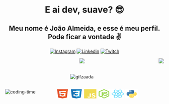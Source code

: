 <div align="center">
  <div>
    <h1> E ai dev, suave? 😎</h1>
   </div>

  <h2> Meu nome é João Almeida, e esse é meu perfil. Pode ficar a vontade ✌</h2> 
  
[![Instagram](https://img.shields.io/badge/Instagram-E4405F?style=for-the-badge&logo=instagram&logoColor=white)](https://https://www.instagram.com/joao.almda/)
[![Linkedin](https://img.shields.io/badge/LinkedIn-0077B5?style=for-the-badge&logo=linkedin&logoColor=white)](https://www.linkedin.com/in/jo%C3%A3o-almeida-b3988b268/)
[![Twitch](https://img.shields.io/badge/Twitch-9146FF?style=for-the-badge&logo=twitch&logoColor=white)](https://www.twitch.tv/joao_almda)

<div>
  
  <img  height="180em" src="https://github-readme-stats.vercel.app/api?username=jpalmda&show_icons=true&theme=tokyonight&include_all_commits=true&count_private=true"/>
  <img align="right" height="180em" src="https://github-readme-stats.vercel.app/api/top-langs/?username=jpalmda&layout=compact&langs_count=16&theme=tokyonight"/>
</div>
<br>

  ![gifzaada](https://cdna.artstation.com/p/assets/images/images/030/181/244/original/benett-casama-snoot-x.gif?1599837640)
  
<div  align="center"> 
  <div style="display: inline_block"><br>
    <img align="left" height="250" alt="coding-time" src="code.gif">
    <img align="center" height="30" width="40" alt="html-icon" src="https://raw.githubusercontent.com/devicons/devicon/master/icons/html5/html5-original.svg">
    <img align="center" height="30" width="40" alt="css-icon" src="https://raw.githubusercontent.com/devicons/devicon/master/icons/css3/css3-original.svg">
    <img align="center" height="30" width="40" alt="js-icon"  src="https://raw.githubusercontent.com/devicons/devicon/master/icons/javascript/javascript-plain.svg">
    <img align="center" height="30" width="40" alt="nodejs-icon" src="https://raw.githubusercontent.com/devicons/devicon/master/icons/nodejs/nodejs-original.svg">
    <img align="center" height="30" width="40" alt="react-icon" src="https://raw.githubusercontent.com/devicons/devicon/master/icons/react/react-original.svg">
    <img align="center" height="30" width="40" alt="nodejs-icon" src="https://raw.githubusercontent.com/devicons/devicon/master/icons/python/python-original.svg">
 
  </div>
  

